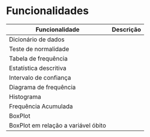 # Funcionalidades

| Funcionalidade                      | Descrição |
|-------------------------------------|-----------|
| Dicionário de dados                 |           |
| Teste de normalidade                |           |
| Tabela de frequência                |           |
| Estatística descritiva              |           |
| Intervalo de confiança              |           |
| Diagrama de frequência              |           |
| Histograma                          |           |
| Frequência Acumulada                |           |
| BoxPlot                             |           |
| BoxPlot em relação a variável óbito |           |
